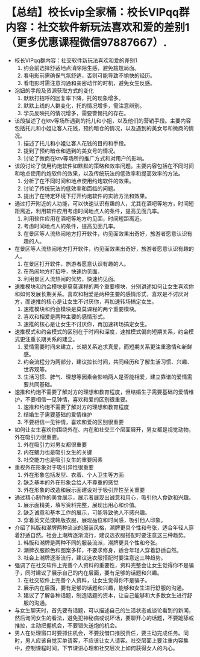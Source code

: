# 【总结】校长vip全家桶：校长VIPqq群内容：社交软件新玩法喜欢和爱的差别1（更多优惠课程微信97887667）.

-   校长VIPqq群内容：社交软件新玩法喜欢和爱的差别1
    1.  约会前选择舒适地点消除陌生感，避免尴尬局面。
    2.  看电影前需确保气氛舒适，否则可能导致不愉快的经历。
    3.  看电影时需注意沟通和亲密动作的时机，避免女生反感。
-   泡妞的手段及资源获取方式的变化
    1.  默默打招呼的回复率下降，托的现象增多。
    2.  默默上线的人群变化，托的情况增多，需注意辨别。
    3.  学员反映托的情况增多，需要警惕托的存在。
-   该段描述了在ktv等场所遇到的托儿和小姐，以及他们的营销手段。主要内容包括托儿和小姐让客人花钱，预约暗仓的情况，以及遇到的美女号和微商的情况。
    1.  描述了托儿和小姐让客人花钱的目的和手段。
    2.  提到了预约暗仓和遇到的美女号的情况。
    3.  讨论了微商在ktv等场所的推广方式和对用户的影响。
-   该段讨论了使用约炮软件如默默的策略和效率问题。主要内容包括在不同时间和地点使用约炮软件的效果，以及传统玩法的低效率和提高效率的方法。
    1.  分析了在不同时间和地点使用约炮软件的效果。
    2.  讨论了传统玩法的低效率和面临的问题。
    3.  提出了在特定环境下打开约炮软件的实验方法和效果。
-   通过打开附近的人功能，可以快速认识有趣的人，尤其在酒吧等地方，时间短距离近，利用软件应用考虑时间地点人的条件，提高见面几率。
    1.  利用软件应用在酒吧等地方约见面，时间短距离近。
    2.  考虑时间地点人的条件，提高见面几率。
    3.  在景区等人流热闹地方打开软件，约见面效果出奇好，旅游者愿意认识有趣的人。
-   在景区等人流热闹地方打开软件，约见面效果出奇好，旅游者愿意认识有趣的人。
    1.  在景区打开软件，旅游者愿意认识有趣的人。
    2.  在热闹地方打招呼，快速约见面。
    3.  利用景区人流热闹的优势，快速约见面。
-   速推模块和约会模块是莫莫课程的两个重要模块，分别讲述如何让女生喜欢你和如何发展长期关系。喜欢和相爱是两种主要的感情形式，喜欢是不讨厌对方，而速推的核心是让女生不讨厌你，再加速转场搞定女生。
    1.  速推模块和约会模块是莫莫课程的两个重要模块。
    2.  喜欢和相爱是两种主要的感情形式。
    3.  速推的核心是让女生不讨厌你，再加速转场搞定女生。
-   速推模式和约会模式的区别在于时间和深度，速推模式偏向短期关系，约会模式更注重长期关系的建立。
    1.  爱情需要时间来建立，长期关系追求真爱，而短期关系更注重激情和新鲜感。
    2.  约会流程分为两部分，建议拉长时间，共同经历和了解生活习惯、兴趣、世界观等。
    3.  生活习惯、脾气、理想等因素会影响两人是否能相爱，建立靠谱的爱情需要共同基础。
-   速推和约炮不需要了解对方的理想和教育程度，但结婚生子需要基础的爱情维护，不要相信一见钟情，喜欢和爱的区别很重要。
    1.  速推和约炮不需要了解对方的理想和教育程度
    2.  结婚生子需要基础的爱情维护
    3.  不要相信一见钟情，喜欢和爱的区别很重要
-   如何让女生喜欢你围绕外在、内在和社交三个层面展开，男女都是视觉动物，外在吸引力很重要。
    1.  外在吸引力对男女都很重要
    2.  内在魅力也是吸引女生的关键
    3.  社交能力也是吸引女生的重要因素
-   重视外在形象对于吸引异性很重要
    1.  外在形象包括发型、衣着、个人卫生等方面
    2.  缺乏基本的外在形象会给人不尊重的感觉
    3.  外在形象的改造和展示面建设对于吸引异性至关重要
-   通过精心制作的美食展示，展示者展现出诚意和用心，吸引他人食欲和兴趣。
    1.  展示面精美，填写资料完整，展现出用心和价值。
    2.  缺乏诚意和基本工作的展示，可能导致他人不感兴趣。
    3.  穿着英文范或韩版衣服，展现品位和时尚感，吸引他人印象。
-   介绍了韩版和潮牌两种流派的服装风格，潮牌更具个性和夸张，适合年轻人穿着舒适自然。社会上潮牌逐渐流行，建议选衣服搭配时要注意这三种趋势。
    1.  韩版和潮牌是两种不同的服装流派，潮牌更具个性和夸张。
    2.  潮牌衣服颜色和图案多样，不要求修身，适合年轻人穿着舒适自然。
    3.  社会上潮牌逐渐流行，建议选衣服搭配时要注意这三种趋势。
-   强调了在社交软件上完善个人资料的重要性，资料完整会让女生觉得你不是骗子，同时建议了展示自己的内在层面，要有足够的话题和兴趣。
    1.  在社交软件上完善个人资料，让女生觉得你不是骗子。
    2.  展示内在层面，要有足够的话题和兴趣，能够和女生进行舒服的沟通。
    3.  建议了了解各种话题，制造话题的资本，让自己能够和大多数女生进行舒服的沟通。
-   与女生聊天时，首先要有话题，可以描述自己的生活状态或谈论看到的新闻，然后询问女生的看法，避免犯神秘病或说坏话，要聊开心的话题，不要跪舔或推拉，主动把握机会，不要错失送炮的机会。
-   男人在处理窗口时要抓住机会，不要找借口推脱责任，要主动完成任务。同时，男人应该自觉买单请客，不应该让女人请客。社交层面上要注重内容集中，控制课程时间，下节课讲心理和社交层次上如何获得女人的内心。